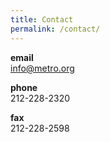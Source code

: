 ```yaml
---
title: Contact
permalink: /contact/
---
```


**email**  
[info@metro.org](mailto:info@metro.org)  

**phone**  
212-228-2320  

**fax**  
212-228-2598  


